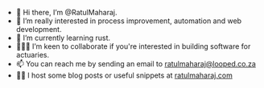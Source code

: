 - 👋 Hi there, I’m @RatulMaharaj.
- 👀 I’m really interested in process improvement, automation and web development.
- 🌱 I’m currently learning rust.
- 👨🏽‍💻 I’m keen to collaborate if you're interested in building software for actuaries.
- 📫 You can reach me by sending an email to ratulmaharaj@looped.co.za
- ✍🏽 I host some blog posts or useful snippets at [ratulmaharaj.com](https://ratulmaharaj.com)
